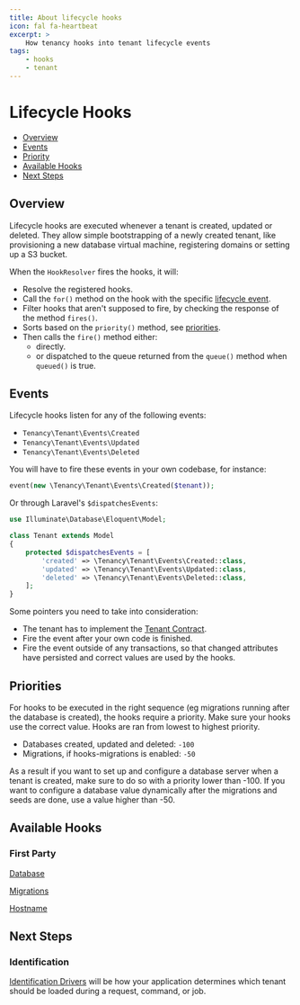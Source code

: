 ```yaml
---
title: About lifecycle hooks
icon: fal fa-heartbeat
excerpt: >
    How tenancy hooks into tenant lifecycle events
tags:
    - hooks
    - tenant
---
```


# Lifecycle Hooks

- [Overview](#overview)
- [Events](#events)
- [Priority](#priority)
- [Available Hooks](#available-hooks)
- [Next Steps](#next-steps)

## Overview

Lifecycle hooks are executed whenever a tenant is created, updated or deleted.
They allow simple bootstrapping of a newly created tenant, like provisioning a new
database virtual machine, registering domains or setting up a S3 bucket.

When the `HookResolver` fires the hooks, it will:

 - Resolve the registered hooks.
 - Call the `for()` method on the hook with the specific [lifecycle event](#events).
 - Filter hooks that aren't supposed to fire, by checking the response of the method `fires()`.
 - Sorts based on the `priority()` method, see [priorities](#priorities).
 - Then calls the `fire()` method either:
   - directly.
   - or dispatched to the queue returned from the `queue()` method when `queued()` is true.

## Events

Lifecycle hooks listen for any of the following events:

- `Tenancy\Tenant\Events\Created` 
- `Tenancy\Tenant\Events\Updated` 
- `Tenancy\Tenant\Events\Deleted` 

You will have to fire these events in your own codebase, for instance:

```php
event(new \Tenancy\Tenant\Events\Created($tenant));
```

Or through Laravel's `$dispatchesEvents`:

```php
use Illuminate\Database\Eloquent\Model;

class Tenant extends Model
{
    protected $dispatchesEvents = [
        'created' => \Tenancy\Tenant\Events\Created::class,
        'updated' => \Tenancy\Tenant\Events\Updated::class,
        'deleted' => \Tenancy\Tenant\Events\Deleted::class,
    ];
}
```

Some pointers you need to take into consideration:

- The tenant has to implement the [Tenant Contract](identification-general#tenant-contract).
- Fire the event after your own code is finished.
- Fire the event outside of any transactions, so that changed attributes
have persisted and correct values are used by the hooks.

## Priorities

For hooks to be executed in the right sequence (eg migrations running after the database is created),
the hooks require a priority. Make sure your hooks use the correct value. Hooks are ran from lowest
to highest priority.

- Databases created, updated and deleted: `-100`
- Migrations, if hooks-migrations is enabled: `-50`

As a result if you want to set up and configure a database server when a tenant is created, make sure to
do so with a priority lower than -100. If you want to configure a database value dynamically after the
migrations and seeds are done, use a value higher than -50.

## Available Hooks

### First Party

[Database](hooks-database)

[Migrations](hooks-migrations)

[Hostname](hooks-hostname)

## Next Steps

### Identification

[Identification Drivers](identification-general) will be how your application determines which tenant should be loaded during a request, command, or job.
